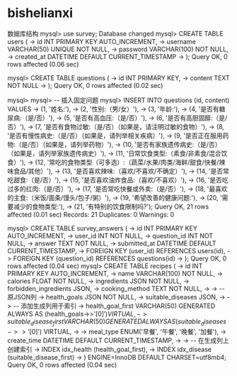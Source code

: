 ﻿# bishelianxi
数据库结构
mysql> use survey;
Database changed
mysql> CREATE TABLE users (
    ->   id INT PRIMARY KEY AUTO_INCREMENT,
    ->   username VARCHAR(50) UNIQUE NOT NULL,
    ->   password VARCHAR(100) NOT NULL,
    ->   created_at DATETIME DEFAULT CURRENT_TIMESTAMP
    -> );
Query OK, 0 rows affected (0.06 sec)

mysql> CREATE TABLE questions (
    ->   id INT PRIMARY KEY,
    ->   content TEXT NOT NULL
    -> );
Query OK, 0 rows affected (0.02 sec)

mysql>
mysql> -- 插入固定问题
mysql> INSERT INTO questions (id, content) VALUES
    -> (1, '姓名:'),
    -> (2, '性别:（男/女）'),
    -> (3, '年龄:'),
    -> (4, '是否有糖尿病:（是/否）'),
    -> (5, '是否有高血压:（是/否）'),
    -> (6, '是否有高胆固醇:（是/否）'),
    -> (7, '是否有食物过敏:（是/否）（如果是，请注明过敏的食物）'),
    -> (8, '是否有慢性病史:（是/否）（如果是，请列举相关疾病）'),
    -> (9, '是否正在服用药物:（是/否）（如果是，请列举药物）'),
    -> (10, '是否有家族遗传病史:（是/否）（如果是，请列举家族遗传病史）'),
    -> (11, '日常饮食类型:（素食/非素食/混合饮食）'),
    -> (12, '常吃的食物类型（可多选）:（蔬菜/水果/肉类/海鲜/甜食/快餐/辣味食品/其他）'),
    -> (13, '是否喜欢辣味:（喜欢/不喜欢/不确定）'),
    -> (14, '是否常吃甜食:（是/否）'),
    -> (15, '是否喜欢油炸食品:（喜欢/不喜欢）'),
    -> (16, '是否吃过多的红肉:（是/否）'),
    -> (17, '是否常吃快餐或外卖:（是/否）'),
    -> (18, '最喜欢的主食:（米饭/面条/馒头/包子/粥）'),
    -> (19, '希望改善的健康问题:'),
    -> (20, '需要减少的食物类型:'),
    -> (21, '有特别的饮食限制吗?');
Query OK, 21 rows affected (0.01 sec)
Records: 21  Duplicates: 0  Warnings: 0

mysql> CREATE TABLE survey_answers (
    ->   id INT PRIMARY KEY AUTO_INCREMENT,
    ->   user_id INT NOT NULL,
    ->   question_id INT NOT NULL,
    ->   answer TEXT NOT NULL,
    ->   submitted_at DATETIME DEFAULT CURRENT_TIMESTAMP,
    ->   FOREIGN KEY (user_id) REFERENCES users(id),
    ->   FOREIGN KEY (question_id) REFERENCES questions(id)
    -> );
Query OK, 0 rows affected (0.04 sec)
mysql> CREATE TABLE recipes (
    ->   id INT PRIMARY KEY AUTO_INCREMENT,
    ->   name VARCHAR(100) NOT NULL,
    ->   calories FLOAT NOT NULL,
    ->   ingredients JSON NOT NULL,
    ->   forbidden_ingredients JSON,
    ->   cooking_method TEXT NOT NULL,
    ->
    ->   -- 原JSON列
    ->   health_goals JSON NOT NULL,
    ->   suitable_diseases JSON,
    ->
    ->   -- 添加生成列用于索引
    ->   health_goal_first VARCHAR(50) GENERATED ALWAYS AS (health_goals->>'$[0]') VIRTUAL,
    ->   suitable_disease_first VARCHAR(50) GENERATED ALWAYS AS (suitable_diseases->>'$[0]') VIRTUAL,
    ->
    ->   meal_type ENUM('早餐', '午餐', '晚餐', '加餐'),
    ->   create_time DATETIME DEFAULT CURRENT_TIMESTAMP,
    ->
    ->   -- 在生成列上创建索引
    ->   INDEX idx_health (health_goal_first),
    ->   INDEX idx_disease (suitable_disease_first)
    -> ) ENGINE=InnoDB DEFAULT CHARSET=utf8mb4;
Query OK, 0 rows affected (0.04 sec)
